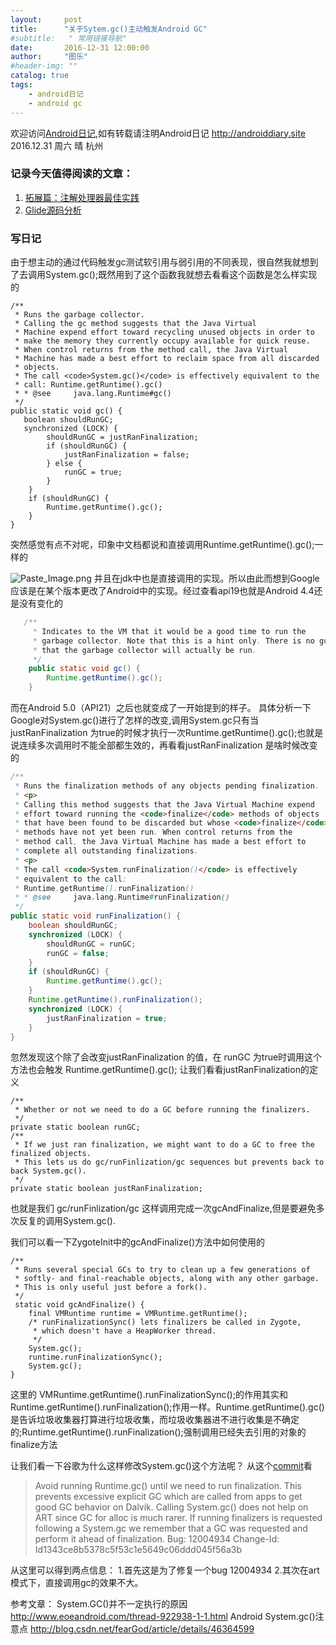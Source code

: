 ```yaml
---
layout:     post
title:      "关于Sytem.gc()主动触发Android GC"
#subtitle:   " 常用链接导航"
date:       2016-12-31 12:00:00
author:     "图乐"
#header-img: ""
catalog: true
tags:
    - android日记
    - android gc
---
```



欢迎访问[Android日记][1],如有转载请注明Android日记 http://androiddiary.site
2016.12.31 周六 晴 杭州

### 记录今天值得阅读的文章：
 1. [拓展篇：注解处理器最佳实践][2]
 2. [Glide源码分析][3]

### 写日记
由于想主动的通过代码触发gc测试软引用与弱引用的不同表现，很自然我就想到了去调用System.gc();既然用到了这个函数我就想去看看这个函数是怎么样实现的

```
/**
 * Runs the garbage collector. 
 * Calling the gc method suggests that the Java Virtual
 * Machine expend effort toward recycling unused objects in order to
 * make the memory they currently occupy available for quick reuse.
 * When control returns from the method call, the Java Virtual 
 * Machine has made a best effort to reclaim space from all discarded 
 * objects.
 * The call <code>System.gc()</code> is effectively equivalent to the 
 * call: Runtime.getRuntime().gc()
 * * @see     java.lang.Runtime#gc()
 */
public static void gc() { 
   boolean shouldRunGC;
   synchronized (LOCK) {
        shouldRunGC = justRanFinalization;
        if (shouldRunGC) {
            justRanFinalization = false;
        } else {
            runGC = true;
        }
    }
    if (shouldRunGC) {
        Runtime.getRuntime().gc();
    }
}
```
突然感觉有点不对呢，印象中文档都说和直接调用Runtime.getRuntime().gc();一样的

![Paste_Image.png](http://upload-images.jianshu.io/upload_images/641851-508a5f02ec24cf1d.png?imageMogr2/auto-orient/strip%7CimageView2/2/w/1240)
并且在jdk中也是直接调用的实现。所以由此而想到Google应该是在某个版本更改了Android中的实现。经过查看api19也就是Android 4.4还是没有变化的
```java
   /**
     * Indicates to the VM that it would be a good time to run the
     * garbage collector. Note that this is a hint only. There is no guarantee
     * that the garbage collector will actually be run.
     */
    public static void gc() {
        Runtime.getRuntime().gc();
    }
```
而在Android 5.0（API21）之后也就变成了一开始提到的样子。
具体分析一下Google对System.gc()进行了怎样的改变,调用System.gc只有当justRanFinalization 为true的时候才执行一次Runtime.getRuntime().gc();也就是说连续多次调用时不能全部都生效的，再看看justRanFinalization 是啥时候改变的
```java
/**
 * Runs the finalization methods of any objects pending finalization.
 * <p>
 * Calling this method suggests that the Java Virtual Machine expend
 * effort toward running the <code>finalize</code> methods of objects
 * that have been found to be discarded but whose <code>finalize</code>
 * methods have not yet been run. When control returns from the
 * method call, the Java Virtual Machine has made a best effort to
 * complete all outstanding finalizations.
 * <p>
 * The call <code>System.runFinalization()</code> is effectively
 * equivalent to the call:
 * Runtime.getRuntime().runFinalization()
 * * @see     java.lang.Runtime#runFinalization()
 */
public static void runFinalization() {
    boolean shouldRunGC;
    synchronized (LOCK) {
        shouldRunGC = runGC;
        runGC = false;
    }
    if (shouldRunGC) {
        Runtime.getRuntime().gc();
    }
    Runtime.getRuntime().runFinalization();
    synchronized (LOCK) {
        justRanFinalization = true;
    }
}
```
忽然发现这个除了会改变justRanFinalization 的值，在 runGC  为true时调用这个方法也会触发 Runtime.getRuntime().gc();
让我们看看justRanFinalization的定义
```
/**
 * Whether or not we need to do a GC before running the finalizers.
 */
private static boolean runGC;
/**
 * If we just ran finalization, we might want to do a GC to free the finalized objects.
 * This lets us do gc/runFinlization/gc sequences but prevents back to back System.gc().
 */
private static boolean justRanFinalization;
```
也就是我们  gc/runFinlization/gc 这样调用完成一次gcAndFinalize,但是要避免多次反复的调用System.gc().

我们可以看一下ZygoteInit中的gcAndFinalize()方法中如何使用的
```
/**
 * Runs several special GCs to try to clean up a few generations of
 * softly- and final-reachable objects, along with any other garbage.
 * This is only useful just before a fork().
 */
 static void gcAndFinalize() {
    final VMRuntime runtime = VMRuntime.getRuntime();
    /* runFinalizationSync() lets finalizers be called in Zygote,
     * which doesn't have a HeapWorker thread.
     */
    System.gc();
    runtime.runFinalizationSync();
    System.gc();
}
```
这里的 VMRuntime.getRuntime().runFinalizationSync();的作用其实和Runtime.getRuntime().runFinalization();作用一样。Runtime.getRuntime().gc()是告诉垃圾收集器打算进行垃圾收集，而垃圾收集器进不进行收集是不确定的;Runtime.getRuntime().runFinalization();强制调用已经失去引用的对象的finalize方法

让我们看一下谷歌为什么这样修改System.gc()这个方法呢？
从这个[commit][4]看

> Avoid running Runtime.gc() until we need to run finalization.
This prevents excessive explicit GC which are called from apps to get
good GC behavior on Dalvik. Calling System.gc() does not help on ART
since GC for alloc is much rarer.
If running finalizers is requested following a System.gc we remember
that a GC was requested and perform it ahead of finalization.
Bug: 12004934
Change-Id: Id1343ce8b5378c5f53c1e5649c06ddd045f56a3b 

从这里可以得到两点信息： 
1.首先这是为了修复一个bug 12004934
2.其次在art模式下，直接调用gc的效果不大。

参考文章：
System.GC()并不一定执行的原因 http://www.eoeandroid.com/thread-922938-1-1.html
Android System.gc()注意点
http://blog.csdn.net/fearGod/article/details/46364599


  [1]: androiddiary.site
  [2]: http://blog.csdn.net/dd864140130/article/details/53957691
  [3]: http://hpw123.coding.me/2016/12/30/Glide%E6%BA%90%E7%A0%81%E5%88%86%E6%9E%90/
  [4]: https://android.googlesource.com/platform/libcore/+/930e26f0f59c0ce1020524269c82492f3c4ea722%5E!/luni/src/main/java/java/lang/System.java